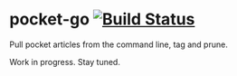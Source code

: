 # pocket-go [![Build Status](https://travis-ci.org/daveym/lintfree.svg?branch=master)](https://travis-ci.org/daveym/lintfree)

Pull pocket articles from the command line, tag and prune.

Work in progress. Stay tuned.

